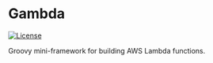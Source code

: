 # Gambda

[![License](https://img.shields.io/badge/License-Apache%202.0-blue.svg)](https://opensource.org/licenses/Apache-2.0)

Groovy mini-framework for building AWS Lambda functions.
